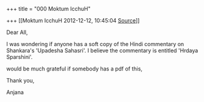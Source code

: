 +++
title = "000 Moktum IcchuH"

+++
[[Moktum IcchuH	2012-12-12, 10:45:04 [Source](https://groups.google.com/g/samskrita/c/mQMsMdCTLr4)]]



Dear All,

  

I was wondering if anyone has a soft copy of the Hindi commentary on Shankara's 'Upadesha Sahasri'. I believe the commentary is entitled 'Hrdaya Sparshini'. 

  

would be much grateful if somebody has a pdf of this,

  

Thank you,

  

Anjana

